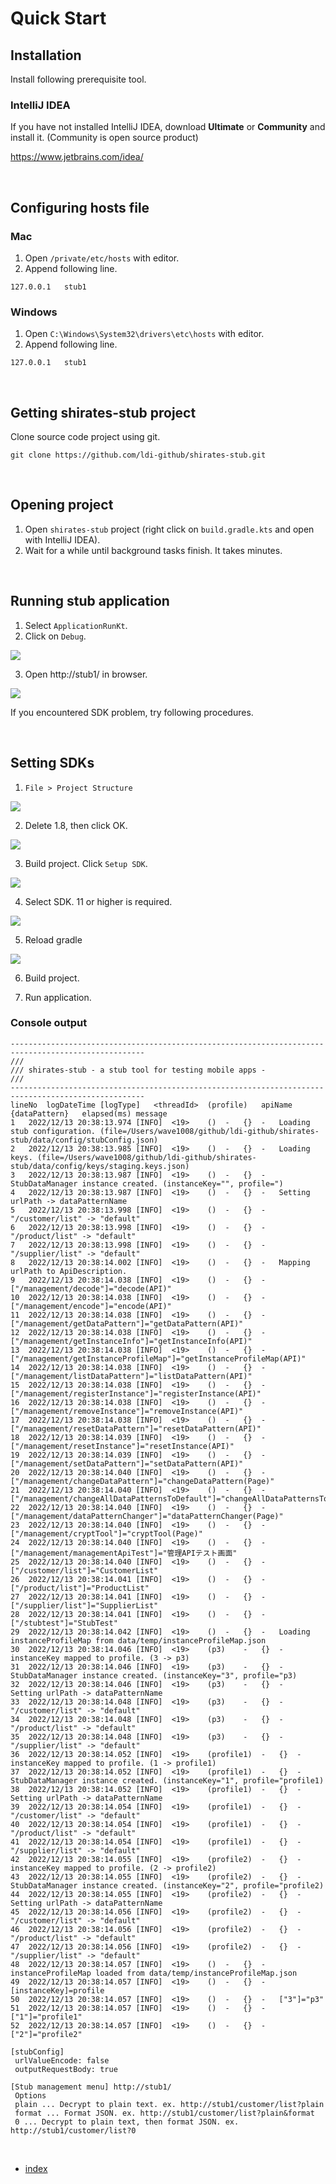 # Quick Start

## Installation

Install following prerequisite tool.

### IntelliJ IDEA

If you have not installed IntelliJ IDEA, download **Ultimate** or **Community** and install it.
(Community is open source product)

https://www.jetbrains.com/idea/

<br>

## Configuring hosts file

### Mac

1. Open `/private/etc/hosts` with editor.
2. Append following line.

```
127.0.0.1   stub1
```

### Windows

1. Open `C:\Windows\System32\drivers\etc\hosts` with editor.
2. Append following line.

```
127.0.0.1   stub1
```

<br>

## Getting shirates-stub project

Clone source code project using git.

```shell
git clone https://github.com/ldi-github/shirates-stub.git
```

<br>

## Opening project

1. Open `shirates-stub` project (right click on `build.gradle.kts` and open with IntelliJ IDEA).
2. Wait for a while until background tasks finish. It takes minutes.

<br>

## Running stub application

1. Select `ApplicationRunKt`.
2. Click on `Debug`.

![](_images/run_application.png)

3. Open http://stub1/ in browser.

![](_images/localhost.png)

If you encountered SDK problem, try following procedures.

<br>

## Setting SDKs

1. `File > Project Structure`

![](_images/sdks_1.png)

2. Delete 1.8, then click OK.

![](_images/sdks_2.png)

3. Build project. Click `Setup SDK`.

![](_images/select_project_sdk.png)

4. Select SDK. 11 or higher is required.

![](_images/setup_project_sdk.png)

5. Reload gradle

![](_images/reload_gradle.png)

6. Build project.

7. Run application.

### Console output

```
----------------------------------------------------------------------------------------------------
/// 
/// shirates-stub - a stub tool for testing mobile apps -
/// 
----------------------------------------------------------------------------------------------------
lineNo	logDateTime	[logType]	<threadId>	(profile)	apiName	{dataPattern}	elapsed(ms)	message
1	2022/12/13 20:38:13.974	[INFO]	<19>	()	-	{}	-	Loading stub configuration. (file=/Users/wave1008/github/ldi-github/shirates-stub/data/config/stubConfig.json)
2	2022/12/13 20:38:13.985	[INFO]	<19>	()	-	{}	-	Loading keys. (file=/Users/wave1008/github/ldi-github/shirates-stub/data/config/keys/staging.keys.json)
3	2022/12/13 20:38:13.987	[INFO]	<19>	()	-	{}	-	StubDataManager instance created. (instanceKey="", profile=")
4	2022/12/13 20:38:13.987	[INFO]	<19>	()	-	{}	-	Setting urlPath -> dataPatternName
5	2022/12/13 20:38:13.998	[INFO]	<19>	()	-	{}	-	"/customer/list" -> "default"
6	2022/12/13 20:38:13.998	[INFO]	<19>	()	-	{}	-	"/product/list" -> "default"
7	2022/12/13 20:38:13.998	[INFO]	<19>	()	-	{}	-	"/supplier/list" -> "default"
8	2022/12/13 20:38:14.002	[INFO]	<19>	()	-	{}	-	Mapping urlPath to ApiDescription.
9	2022/12/13 20:38:14.038	[INFO]	<19>	()	-	{}	-	["/management/decode"]="decode(API)"
10	2022/12/13 20:38:14.038	[INFO]	<19>	()	-	{}	-	["/management/encode"]="encode(API)"
11	2022/12/13 20:38:14.038	[INFO]	<19>	()	-	{}	-	["/management/getDataPattern"]="getDataPattern(API)"
12	2022/12/13 20:38:14.038	[INFO]	<19>	()	-	{}	-	["/management/getInstanceInfo"]="getInstanceInfo(API)"
13	2022/12/13 20:38:14.038	[INFO]	<19>	()	-	{}	-	["/management/getInstanceProfileMap"]="getInstanceProfileMap(API)"
14	2022/12/13 20:38:14.038	[INFO]	<19>	()	-	{}	-	["/management/listDataPattern"]="listDataPattern(API)"
15	2022/12/13 20:38:14.038	[INFO]	<19>	()	-	{}	-	["/management/registerInstance"]="registerInstance(API)"
16	2022/12/13 20:38:14.038	[INFO]	<19>	()	-	{}	-	["/management/removeInstance"]="removeInstance(API)"
17	2022/12/13 20:38:14.038	[INFO]	<19>	()	-	{}	-	["/management/resetDataPattern"]="resetDataPattern(API)"
18	2022/12/13 20:38:14.039	[INFO]	<19>	()	-	{}	-	["/management/resetInstance"]="resetInstance(API)"
19	2022/12/13 20:38:14.039	[INFO]	<19>	()	-	{}	-	["/management/setDataPattern"]="setDataPattern(API)"
20	2022/12/13 20:38:14.040	[INFO]	<19>	()	-	{}	-	["/management/changeDataPattern"]="changeDataPattern(Page)"
21	2022/12/13 20:38:14.040	[INFO]	<19>	()	-	{}	-	["/management/changeAllDataPatternsToDefault"]="changeAllDataPatternsToDefault(Page)"
22	2022/12/13 20:38:14.040	[INFO]	<19>	()	-	{}	-	["/management/dataPatternChanger"]="dataPatternChanger(Page)"
23	2022/12/13 20:38:14.040	[INFO]	<19>	()	-	{}	-	["/management/cryptTool"]="cryptTool(Page)"
24	2022/12/13 20:38:14.040	[INFO]	<19>	()	-	{}	-	["/management/managementApiTest"]="管理APIテスト画面"
25	2022/12/13 20:38:14.040	[INFO]	<19>	()	-	{}	-	["/customer/list"]="CustomerList"
26	2022/12/13 20:38:14.041	[INFO]	<19>	()	-	{}	-	["/product/list"]="ProductList"
27	2022/12/13 20:38:14.041	[INFO]	<19>	()	-	{}	-	["/supplier/list"]="SupplierList"
28	2022/12/13 20:38:14.041	[INFO]	<19>	()	-	{}	-	["/stubtest"]="StubTest"
29	2022/12/13 20:38:14.042	[INFO]	<19>	()	-	{}	-	Loading instanceProfileMap from data/temp/instanceProfileMap.json
30	2022/12/13 20:38:14.046	[INFO]	<19>	(p3)	-	{}	-	instanceKey mapped to profile. (3 -> p3)
31	2022/12/13 20:38:14.046	[INFO]	<19>	(p3)	-	{}	-	StubDataManager instance created. (instanceKey="3", profile="p3)
32	2022/12/13 20:38:14.046	[INFO]	<19>	(p3)	-	{}	-	Setting urlPath -> dataPatternName
33	2022/12/13 20:38:14.048	[INFO]	<19>	(p3)	-	{}	-	"/customer/list" -> "default"
34	2022/12/13 20:38:14.048	[INFO]	<19>	(p3)	-	{}	-	"/product/list" -> "default"
35	2022/12/13 20:38:14.048	[INFO]	<19>	(p3)	-	{}	-	"/supplier/list" -> "default"
36	2022/12/13 20:38:14.052	[INFO]	<19>	(profile1)	-	{}	-	instanceKey mapped to profile. (1 -> profile1)
37	2022/12/13 20:38:14.052	[INFO]	<19>	(profile1)	-	{}	-	StubDataManager instance created. (instanceKey="1", profile="profile1)
38	2022/12/13 20:38:14.052	[INFO]	<19>	(profile1)	-	{}	-	Setting urlPath -> dataPatternName
39	2022/12/13 20:38:14.054	[INFO]	<19>	(profile1)	-	{}	-	"/customer/list" -> "default"
40	2022/12/13 20:38:14.054	[INFO]	<19>	(profile1)	-	{}	-	"/product/list" -> "default"
41	2022/12/13 20:38:14.054	[INFO]	<19>	(profile1)	-	{}	-	"/supplier/list" -> "default"
42	2022/12/13 20:38:14.055	[INFO]	<19>	(profile2)	-	{}	-	instanceKey mapped to profile. (2 -> profile2)
43	2022/12/13 20:38:14.055	[INFO]	<19>	(profile2)	-	{}	-	StubDataManager instance created. (instanceKey="2", profile="profile2)
44	2022/12/13 20:38:14.055	[INFO]	<19>	(profile2)	-	{}	-	Setting urlPath -> dataPatternName
45	2022/12/13 20:38:14.056	[INFO]	<19>	(profile2)	-	{}	-	"/customer/list" -> "default"
46	2022/12/13 20:38:14.056	[INFO]	<19>	(profile2)	-	{}	-	"/product/list" -> "default"
47	2022/12/13 20:38:14.056	[INFO]	<19>	(profile2)	-	{}	-	"/supplier/list" -> "default"
48	2022/12/13 20:38:14.057	[INFO]	<19>	()	-	{}	-	instanceProfileMap loaded from data/temp/instanceProfileMap.json
49	2022/12/13 20:38:14.057	[INFO]	<19>	()	-	{}	-	[instanceKey]=profile
50	2022/12/13 20:38:14.057	[INFO]	<19>	()	-	{}	-	["3"]="p3"
51	2022/12/13 20:38:14.057	[INFO]	<19>	()	-	{}	-	["1"]="profile1"
52	2022/12/13 20:38:14.057	[INFO]	<19>	()	-	{}	-	["2"]="profile2"

[stubConfig]
 urlValueEncode: false
 outputRequestBody: true

[Stub management menu] http://stub1/
 Options
 plain ... Decrypt to plain text. ex. http://stub1/customer/list?plain
 format ... Format JSON. ex. http://stub1/customer/list?plain&format
 0 ... Decrypt to plain text, then format JSON. ex. http://stub1/customer/list?0
 ```

<br>

- [index]

[index]: index.md

<br>
